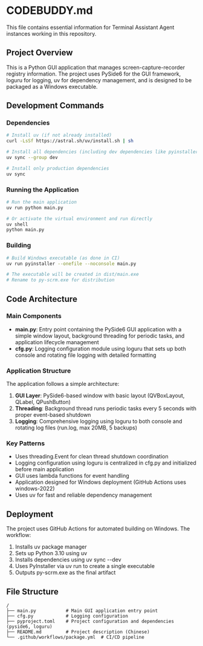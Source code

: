 # CODEBUDDY.md

This file contains essential information for Terminal Assistant Agent instances working in this repository.

## Project Overview

This is a Python GUI application that manages screen-capture-recorder registry information. The project uses PySide6 for the GUI framework, loguru for logging, uv for dependency management, and is designed to be packaged as a Windows executable.

## Development Commands

### Dependencies
```bash
# Install uv (if not already installed)
curl -LsSf https://astral.sh/uv/install.sh | sh

# Install all dependencies (including dev dependencies like pyinstaller)
uv sync --group dev

# Install only production dependencies
uv sync
```

### Running the Application
```bash
# Run the main application
uv run python main.py

# Or activate the virtual environment and run directly
uv shell
python main.py
```

### Building
```bash
# Build Windows executable (as done in CI)
uv run pyinstaller --onefile --noconsole main.py

# The executable will be created in dist/main.exe
# Rename to py-scrm.exe for distribution
```

## Code Architecture

### Main Components

- **main.py**: Entry point containing the PySide6 GUI application with a simple window layout, background threading for periodic tasks, and application lifecycle management
- **cfg.py**: Logging configuration module using loguru that sets up both console and rotating file logging with detailed formatting

### Application Structure

The application follows a simple architecture:
1. **GUI Layer**: PySide6-based window with basic layout (QVBoxLayout, QLabel, QPushButton)
2. **Threading**: Background thread runs periodic tasks every 5 seconds with proper event-based shutdown
3. **Logging**: Comprehensive logging using loguru to both console and rotating log files (run.log, max 20MB, 5 backups)

### Key Patterns

- Uses threading.Event for clean thread shutdown coordination
- Logging configuration using loguru is centralized in cfg.py and initialized before main application
- GUI uses lambda functions for event handling
- Application designed for Windows deployment (GitHub Actions uses windows-2022)
- Uses uv for fast and reliable dependency management

## Deployment

The project uses GitHub Actions for automated building on Windows. The workflow:
1. Installs uv package manager
2. Sets up Python 3.10 using uv
3. Installs dependencies using uv sync --dev
4. Uses PyInstaller via uv run to create a single executable
5. Outputs py-scrm.exe as the final artifact

## File Structure

```
/
├── main.py           # Main GUI application entry point
├── cfg.py            # Logging configuration
├── pyproject.toml    # Project configuration and dependencies (pyside6, loguru)
├── README.md         # Project description (Chinese)
└── .github/workflows/package.yml  # CI/CD pipeline
```